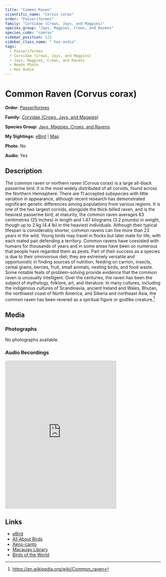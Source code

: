 ```yaml
---
title: "Common Raven"
scientific_name: "Corvus corax"
order: "Passeriformes"
family: "Corvidae (Crows, Jays, and Magpies)"
species_group: "Jays, Magpies, Crows, and Ravens"
species_code: "comrav"
sidebar_position: 125
sidebar_class_name: " has-audio"
tags: 
  - Passeriformes
  - Corvidae (Crows, Jays, and Magpies)
  - Jays, Magpies, Crows, and Ravens
  - Needs Photo
  - Has Audio
---
```


# Common Raven (Corvus corax)

**Order:** [Passeriformes](/tags/passeriformes)

**Family:** [Corvidae (Crows, Jays, and Magpies)](/tags/corvidae-crows-jays-and-magpies)

**Species Group:** [Jays, Magpies, Crows, and Ravens](/tags/jays-magpies-crows-and-ravens)

**My Sightings:** [eBird](https://ebird.org/lifelist?r=world&time=life&spp=comrav) | [Map](/map?species_code=comrav)

**Photo**: No 

**Audio**: Yes

## Description
The common raven or northern raven (Corvus corax) is a large all-black passerine bird. It is the most widely distributed of all corvids, found across the Northern Hemisphere. There are 11 accepted subspecies with little variation in appearance, although recent research has demonstrated significant genetic differences among populations from various regions. It is one of the two largest corvids, alongside the thick-billed raven, and is the heaviest passerine bird; at maturity, the common raven averages 63 centimetres (25 inches) in length and 1.47 kilograms (3.2 pounds) in weight, though up to 2 kg (4.4 lb) in the heaviest individuals. Although their typical lifespan is considerably shorter, common ravens can live more than 23 years in the wild. Young birds may travel in flocks but later mate for life, with each mated pair defending a territory.
Common ravens have coexisted with humans for thousands of years and in some areas have been so numerous that people have regarded them as pests. Part of their success as a species is due to their omnivorous diet; they are extremely versatile and opportunistic in finding sources of nutrition, feeding on carrion, insects, cereal grains, berries, fruit, small animals, nesting birds, and food waste. Some notable feats of problem-solving provide evidence that the common raven is unusually intelligent.
Over the centuries, the raven has been the subject of mythology, folklore, art, and literature. In many cultures, including the indigenous cultures of Scandinavia, ancient Ireland and Wales, Bhutan, the northwest coast of North America, and Siberia and northeast Asia, the common raven has been revered as a spiritual figure or godlike creature.[^1]

[^1]: https://en.wikipedia.org/wiki/Common_raven

## Media
### Photographs
No photographs available.

### Audio Recordings
<iframe src="https://macaulaylibrary.org/asset/626447257/embed" width="360" height="480" frameborder="0" allowfullscreen></iframe>

## Links
* [eBird](https://ebird.org/species/comrav) 
* [All About Birds](https://www.allaboutbirds.org/guide/comrav) 
* [Xeno-canto](https://www.xeno-canto.org/species/corvus-corax) 
* [Macaulay Library](https://search.macaulaylibrary.org/catalog?taxonCode=comrav&sort=rating_rank_desc)
* [Birds of the World](https://birdsoftheworld.org/bow/species/comrav)
